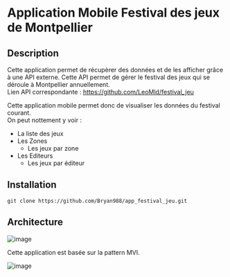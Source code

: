 # Application Mobile Festival des jeux de Montpellier

## Description 

Cette application permet de récupèrer des données et de les afficher grâce à une API externe. 
Cette API permet de gérer le festival des jeux qui se déroule à Montpellier annuellement.  
Lien API correspondante : https://github.com/LeoMld/festival_jeu

Cette application mobile permet donc de visualiser les données du festival courant.  
On peut nottement y voir : 
* La liste des jeux
* Les Zones
  * Les jeux par zone
* Les Editeurs
  * Les jeux par éditeur
  
## Installation 

``` 
git clone https://github.com/Bryan988/app_festival_jeu.git
```

## Architecture 

![image](https://user-images.githubusercontent.com/55983043/113162475-9ed0a180-923f-11eb-8602-19d5f942ba04.png)

Cette application est basée sur la pattern MVI. 

![image](https://user-images.githubusercontent.com/55983043/113166108-c07f5800-9242-11eb-8b7f-ee3cff1640ae.png)


